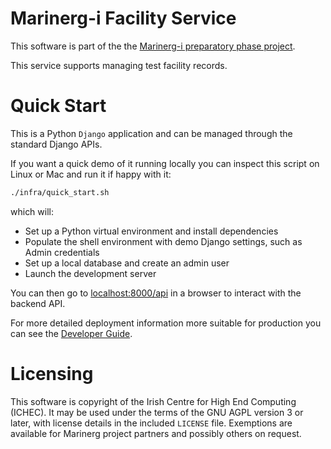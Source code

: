 # Marinerg-i Facility Service #

This software is part of the the [Marinerg-i preparatory phase project](https://www.marinerg-i.eu).

This service supports managing test facility records.

# Quick Start #

This is a Python `Django` application and can be managed through the standard Django APIs.

If you want a quick demo of it running locally you can inspect this script on Linux or Mac and run it if happy with it:

``` sh
./infra/quick_start.sh
```

which will:

* Set up a Python virtual environment and install dependencies
* Populate the shell environment with demo Django settings, such as Admin credentials
* Set up a local database and create an admin user
* Launch the development server

You can then go to [localhost:8000/api](http://localhost:8000/api) in a browser to interact with the backend API.

For more detailed deployment information more suitable for production you can see the [Developer Guide](/docs/DeveloperGuide.md).

# Licensing #

This software is copyright of the Irish Centre for High End Computing (ICHEC). It may be used under the terms of the GNU AGPL version 3 or later, with license details in the included `LICENSE` file. Exemptions are available for Marinerg project partners and possibly others on request.
